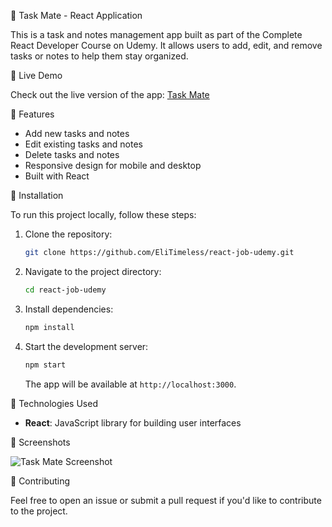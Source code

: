 📝  Task Mate - React Application

This is a task and notes management app built as part of the Complete React Developer Course on Udemy. It allows users to add, edit, and remove tasks or notes to help them stay organized.

📝  Live Demo

Check out the live version of the app: [Task Mate](https://task-mate-react-eliska.netlify.app/)

📝  Features

- Add new tasks and notes
- Edit existing tasks and notes
- Delete tasks and notes
- Responsive design for mobile and desktop
- Built with React

📝  Installation

To run this project locally, follow these steps:

1. Clone the repository:

   ```bash
   git clone https://github.com/EliTimeless/react-job-udemy.git
   ```

2. Navigate to the project directory:

   ```bash
   cd react-job-udemy
   ```

3. Install dependencies:

   ```bash
   npm install
   ```

4. Start the development server:

   ```bash
   npm start
   ```

   The app will be available at `http://localhost:3000`.

📝  Technologies Used

- **React**: JavaScript library for building user interfaces

📝  Screenshots

![Task Mate Screenshot](https://task-mate-react-eliska.netlify.app/screenshot.jpg)

📝  Contributing

Feel free to open an issue or submit a pull request if you'd like to contribute to the project.


